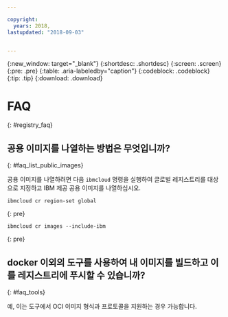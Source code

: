 ```yaml
---

copyright:
  years: 2018, 
lastupdated: "2018-09-03"


---
```


{:new_window: target="_blank"}
{:shortdesc: .shortdesc}
{:screen: .screen}
{:pre: .pre}
{:table: .aria-labeledby="caption"}
{:codeblock: .codeblock}
{:tip: .tip}
{:download: .download}


# FAQ
{: #registry_faq}


## 공용 이미지를 나열하는 방법은 무엇입니까?
{: #faq_list_public_images}

공용 이미지를 나열하려면 다음 `ibmcloud` 명령을 실행하여 글로벌 레지스트리를 대상으로 지정하고 IBM 제공 공용 이미지를 나열하십시오. 

```
ibmcloud cr region-set global
```
{: pre}

```
ibmcloud cr images --include-ibm
```
{: pre}


## docker 이외의 도구를 사용하여 내 이미지를 빌드하고 이를 레지스트리에 푸시할 수 있습니까? 
{: #faq_tools}

예, 이는 도구에서 OCI 이미지 형식과 프로토콜을 지원하는 경우 가능합니다. 
